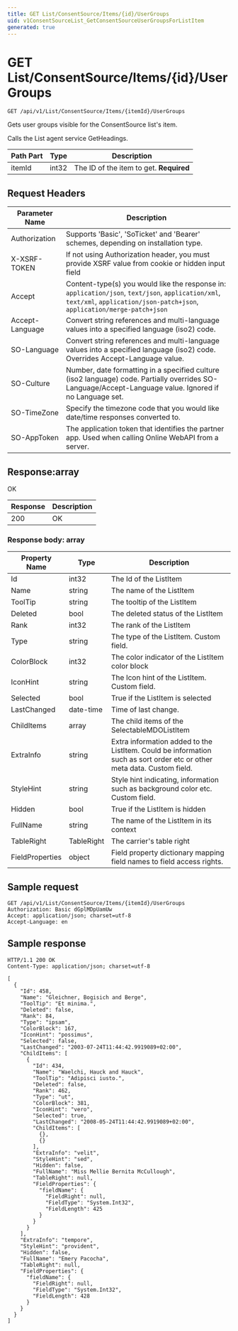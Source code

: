 ```yaml
---
title: GET List/ConsentSource/Items/{id}/UserGroups
uid: v1ConsentSourceList_GetConsentSourceUserGroupsForListItem
generated: true
---
```


# GET List/ConsentSource/Items/{id}/UserGroups

```http
GET /api/v1/List/ConsentSource/Items/{itemId}/UserGroups
```

Gets user groups visible for the ConsentSource list's item.


Calls the List agent service GetHeadings.





| Path Part | Type | Description |
|-----------|------|-------------|
| itemId | int32 | The ID of the item to get. **Required** |



## Request Headers

| Parameter Name | Description |
|----------------|-------------|
| Authorization  | Supports 'Basic', 'SoTicket' and 'Bearer' schemes, depending on installation type. |
| X-XSRF-TOKEN   | If not using Authorization header, you must provide XSRF value from cookie or hidden input field |
| Accept         | Content-type(s) you would like the response in: `application/json`, `text/json`, `application/xml`, `text/xml`, `application/json-patch+json`, `application/merge-patch+json` |
| Accept-Language | Convert string references and multi-language values into a specified language (iso2) code. |
| SO-Language | Convert string references and multi-language values into a specified language (iso2) code. Overrides Accept-Language value. |
| SO-Culture | Number, date formatting in a specified culture (iso2 language) code. Partially overrides SO-Language/Accept-Language value. Ignored if no Language set. |
| SO-TimeZone | Specify the timezone code that you would like date/time responses converted to. |
| SO-AppToken | The application token that identifies the partner app. Used when calling Online WebAPI from a server. |


## Response:array

OK

| Response | Description |
|----------------|-------------|
| 200 | OK |

### Response body: array

| Property Name | Type |  Description |
|----------------|------|--------------|
| Id | int32 | The Id of the ListItem |
| Name | string | The name of the ListItem |
| ToolTip | string | The tooltip of the ListItem |
| Deleted | bool | The deleted status of the ListItem |
| Rank | int32 | The rank of the ListItem |
| Type | string | The type of the ListItem. Custom field. |
| ColorBlock | int32 | The color indicator of the ListItem color block |
| IconHint | string | The Icon hint of the ListItem. Custom field. |
| Selected | bool | True if the ListItem is selected |
| LastChanged | date-time | Time of last change. |
| ChildItems | array | The child items of the SelectableMDOListItem |
| ExtraInfo | string | Extra information added to the ListItem. Could be information such as sort order etc or other meta data. Custom field. |
| StyleHint | string | Style hint indicating, information such as background color etc. Custom field. |
| Hidden | bool | True if the ListItem is hidden |
| FullName | string | The name of the ListItem in its context |
| TableRight | TableRight | The carrier's table right |
| FieldProperties | object | Field property dictionary mapping field names to field access rights. |

## Sample request

```http!
GET /api/v1/List/ConsentSource/Items/{itemId}/UserGroups
Authorization: Basic dGplMDpUamUw
Accept: application/json; charset=utf-8
Accept-Language: en
```

## Sample response

```http_
HTTP/1.1 200 OK
Content-Type: application/json; charset=utf-8

[
  {
    "Id": 458,
    "Name": "Gleichner, Bogisich and Berge",
    "ToolTip": "Et minima.",
    "Deleted": false,
    "Rank": 84,
    "Type": "ipsam",
    "ColorBlock": 167,
    "IconHint": "possimus",
    "Selected": false,
    "LastChanged": "2003-07-24T11:44:42.9919089+02:00",
    "ChildItems": [
      {
        "Id": 434,
        "Name": "Waelchi, Hauck and Hauck",
        "ToolTip": "Adipisci iusto.",
        "Deleted": false,
        "Rank": 462,
        "Type": "ut",
        "ColorBlock": 381,
        "IconHint": "vero",
        "Selected": true,
        "LastChanged": "2008-05-24T11:44:42.9919089+02:00",
        "ChildItems": [
          {},
          {}
        ],
        "ExtraInfo": "velit",
        "StyleHint": "sed",
        "Hidden": false,
        "FullName": "Miss Mellie Bernita McCullough",
        "TableRight": null,
        "FieldProperties": {
          "fieldName": {
            "FieldRight": null,
            "FieldType": "System.Int32",
            "FieldLength": 425
          }
        }
      }
    ],
    "ExtraInfo": "tempore",
    "StyleHint": "provident",
    "Hidden": false,
    "FullName": "Emery Pacocha",
    "TableRight": null,
    "FieldProperties": {
      "fieldName": {
        "FieldRight": null,
        "FieldType": "System.Int32",
        "FieldLength": 428
      }
    }
  }
]
```